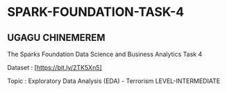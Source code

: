# SPARK-FOUNDATION-TASK-4
## UGAGU CHINEMEREM

The Sparks Foundation Data Science and Business Analytics Task 4

Dataset : [https://bit.ly/2TK5Xn5]

Topic : Exploratory Data Analysis (EDA) - Terrorism LEVEL-INTERMEDIATE

